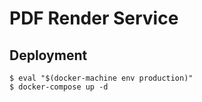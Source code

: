 # PDF Render Service

## Deployment

```
$ eval "$(docker-machine env production)"
$ docker-compose up -d
```
